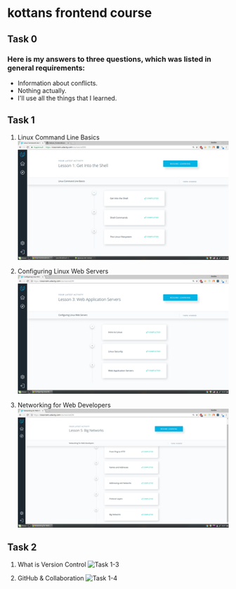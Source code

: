 # kottans frontend course
## Task 0
###  Here is my answers to three questions, which was listed in general requirements:

 - Information about conflicts.
 - Nothing actually.
 - I'll use all the things that I learned.

 ## Task 1
 
1. Linux Command Line Basics
![Task 1-1](task_1/test_1.1.png)

2. Configuring Linux Web Servers 
![Task 1-2](task_1/test_1.2.png)

3. Networking for Web Developers
![Task 1-3](task_1/test_1.3.png)

## Task 2

1. What is Version Control 
![Task 1-3](task_02/test_2.1.png)

2. GitHub & Collaboration 
![Task 1-4](task_02/test_2.2.png)


